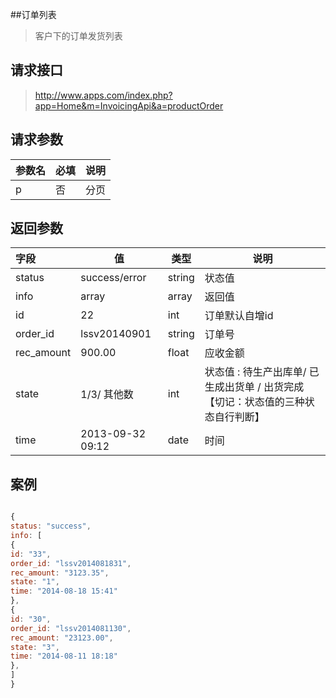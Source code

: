##订单列表

> 客户下的订单发货列表

## 请求接口

> http://www.apps.com/index.php?app=Home&m=InvoicingApi&a=productOrder


## 请求参数


|参数名| 必填| 说明|
|:---|----|----|
|p | 否| 分页 |





## 返回参数


|字段|值|类型|说明|
|:----|----|----|----|
|status|success/error| string | 状态值 |
|info|array|array|返回值|
|id|22|int|订单默认自增id|
|order_id|lssv20140901|string|订单号|
|rec_amount|900.00|float|应收金额|
|state|1/3/ 其他数 |int|状态值 : 待生产出库单/ 已生成出货单 / 出货完成 【切记：状态值的三种状态自行判断】|
|time|2013-09-32 09:12| date | 时间|


## 案例


```  javascript

{
status: "success",
info: [
{
id: "33",
order_id: "lssv2014081831",
rec_amount: "3123.35",
state: "1",
time: "2014-08-18 15:41"
},
{
id: "30",
order_id: "lssv2014081130",
rec_amount: "23123.00",
state: "3",
time: "2014-08-11 18:18"
},
]
}